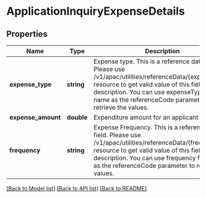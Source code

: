 # ApplicationInquiryExpenseDetails

## Properties
Name | Type | Description | Notes
------------ | ------------- | ------------- | -------------
**expense_type** | **string** | Expense type. This is a reference data field. Please use /v1/apac/utilities/referenceData/{expenseType} resource to get valid value of this field with description. You can use expenseType field name as the referenceCode parameter to retrieve the values. | [optional] 
**expense_amount** | **double** | Expenditure amount for an applicant | [optional] 
**frequency** | **string** | Expense Frequency. This is a reference data field. Please use /v1/apac/utilities/referenceData/{frequency} resource to get valid value of this field with description. You can use frequency field name as the referenceCode parameter to retrieve the values. | [optional] 

[[Back to Model list]](../../README.md#documentation-for-models) [[Back to API list]](../../README.md#documentation-for-api-endpoints) [[Back to README]](../../README.md)

